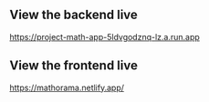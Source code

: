 ## View the backend live

https://project-math-app-5ldvgodznq-lz.a.run.app 

## View the frontend live

https://mathorama.netlify.app/